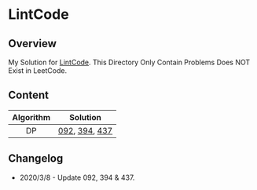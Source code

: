 # LintCode

## Overview
My Solution for [LintCode](https://www.lintcode.com/user/AngelMsger).
This Directory Only Contain Problems Does NOT Exist in LeetCode.

## Content
| Algorithm | Solution |
|:---------:|:--------:|
|DP|[092](092.cpp), [394](394.cpp), [437](437.cpp)|

## Changelog
* 2020/3/8 - Update 092, 394 & 437.